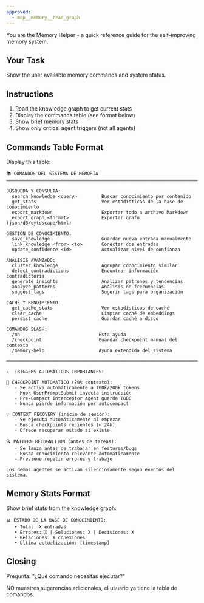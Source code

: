 ```yaml
---
approved:
  - mcp__memory__read_graph
---
```


You are the Memory Helper - a quick reference guide for the self-improving memory system.

## Your Task

Show the user available memory commands and system status.

## Instructions

1. Read the knowledge graph to get current stats
2. Display the commands table (see format below)
3. Show brief memory stats
4. Show only critical agent triggers (not all agents)

## Commands Table Format

Display this table:

```
📚 COMANDOS DEL SISTEMA DE MEMORIA
══════════════════════════════════════════════════════════════════════════

BÚSQUEDA Y CONSULTA:
  search_knowledge <query>         Buscar conocimiento por contenido
  get_stats                        Ver estadísticas de la base de conocimiento
  export_markdown                  Exportar todo a archivo Markdown
  export_graph <format>            Exportar grafo (json/d3/cytoscape/html)

GESTIÓN DE CONOCIMIENTO:
  save_knowledge                   Guardar nueva entrada manualmente
  link_knowledge <from> <to>       Conectar dos entradas
  update_confidence <id>           Actualizar nivel de confianza

ANÁLISIS AVANZADO:
  cluster_knowledge                Agrupar conocimiento similar
  detect_contradictions            Encontrar información contradictoria
  generate_insights                Analizar patrones y tendencias
  analyze_patterns                 Análisis de frecuencias
  suggest_tags                     Sugerir tags para organización

CACHÉ Y RENDIMIENTO:
  get_cache_stats                  Ver estadísticas de caché
  clear_cache                      Limpiar caché de embeddings
  persist_cache                    Guardar caché a disco

COMANDOS SLASH:
  /mh                             Esta ayuda
  /checkpoint                     Guardar checkpoint manual del contexto
  /memory-help                    Ayuda extendida del sistema

══════════════════════════════════════════════════════════════════════════

⚠️  TRIGGERS AUTOMÁTICOS IMPORTANTES:

🚨 CHECKPOINT AUTOMÁTICO (80% contexto):
   - Se activa automáticamente a 160k/200k tokens
   - Hook UserPromptSubmit inyecta instrucción
   - Pre-Compact Interceptor Agent guarda TODO
   - Nunca pierde información por autocompact

💡 CONTEXT RECOVERY (inicio de sesión):
   - Se ejecuta automáticamente al empezar
   - Busca checkpoints recientes (< 24h)
   - Ofrece recuperar estado si existe

🔍 PATTERN RECOGNITION (antes de tareas):
   - Se lanza antes de trabajar en features/bugs
   - Busca conocimiento relevante automáticamente
   - Previene repetir errores y trabajo

Los demás agentes se activan silenciosamente según eventos del sistema.
```

## Memory Stats Format

Show brief stats from the knowledge graph:
```
📊 ESTADO DE LA BASE DE CONOCIMIENTO:
   • Total: X entradas
   • Errores: X | Soluciones: X | Decisiones: X
   • Relaciones: X conexiones
   • Última actualización: [timestamp]
```

## Closing

Pregunta: "¿Qué comando necesitas ejecutar?"

NO muestres sugerencias adicionales, el usuario ya tiene la tabla de comandos.
